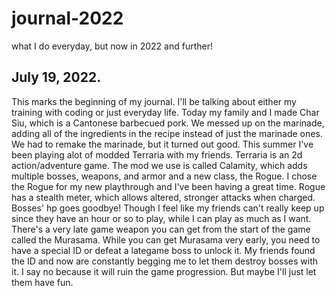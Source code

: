 # journal-2022
what I do everyday, but now in 2022 and further!

## July 19, 2022. 
  This marks the beginning of my journal. I'll be talking about either my training with coding or just everyday life. Today my family and I made Char Siu, which is a Cantonese barbecued pork. We messed up on the marinade, adding all  of the ingredients in the recipe instead of just the marinade ones. We had to remake the marinade, but it turned out good. This summer I've been playing alot of modded Terraria with my friends. Terraria is an 2d action/adventure game. The mod we use is called Calamity, which adds multiple bosses, weapons, and armor and a new class, the Rogue. I chose the Rogue for my new playthrough and I've been having a great time. Rogue has a stealth meter, which allows altered, stronger attacks when charged. Bosses' hp goes goodbye! Though I feel like my friends can't really keep up since they have an hour or so to play, while I can play as much as I want. There's a very late game weapon you can get from the start of the game called the Murasama. While you can get Murasama very early, you need to have a special ID or defeat a lategame boss to unlock it. My friends found the ID and now are constantly begging me to let them destroy bosses with it. I say no because it will ruin the game progression. But maybe I'll just let them have fun.
